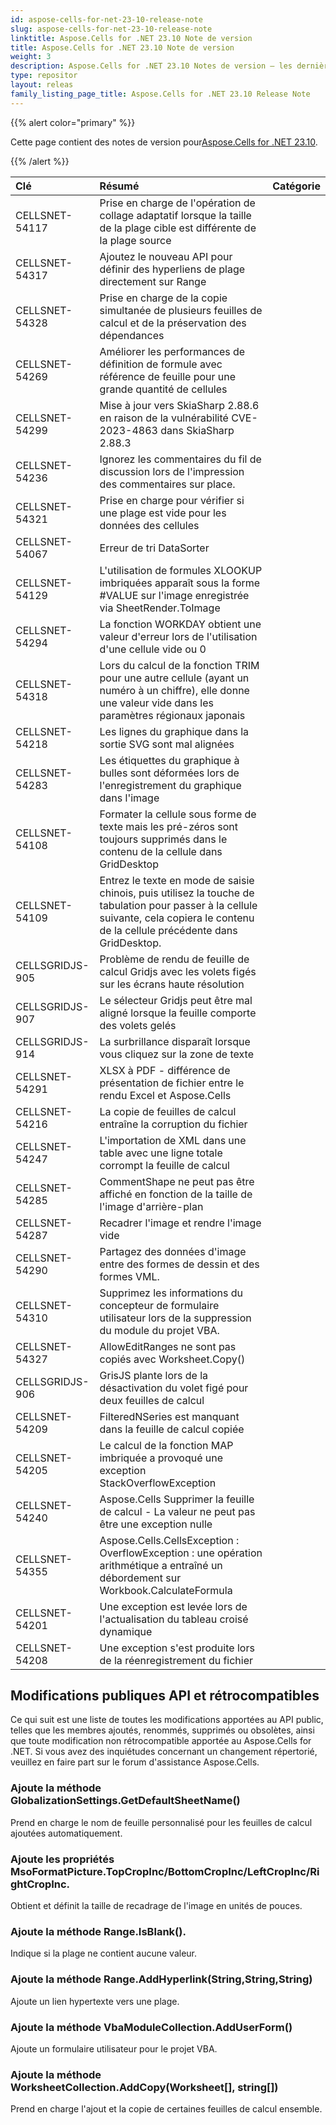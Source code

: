 ```yaml
---
id: aspose-cells-for-net-23-10-release-note
slug: aspose-cells-for-net-23-10-release-note
linktitle: Aspose.Cells for .NET 23.10 Note de version
title: Aspose.Cells for .NET 23.10 Note de version
weight: 3
description: Aspose.Cells for .NET 23.10 Notes de version – les dernières mises à jour et correctifs
type: repositor
layout: releas
family_listing_page_title: Aspose.Cells for .NET 23.10 Release Note
---
```

{{% alert color="primary" %}}

 Cette page contient des notes de version pour[Aspose.Cells for .NET 23.10](https://www.nuget.org/packages/Aspose.Cells/23.10.0).

{{% /alert %}}

|**Clé**|**Résumé**|**Catégorie**|
| :- | :- | :- |
|CELLSNET-54117|Prise en charge de l'opération de collage adaptatif lorsque la taille de la plage cible est différente de la plage source|
|CELLSNET-54317|Ajoutez le nouveau API pour définir des hyperliens de plage directement sur Range|
|CELLSNET-54328|Prise en charge de la copie simultanée de plusieurs feuilles de calcul et de la préservation des dépendances|
|CELLSNET-54269|Améliorer les performances de définition de formule avec référence de feuille pour une grande quantité de cellules|
|CELLSNET-54299|Mise à jour vers SkiaSharp 2.88.6 en raison de la vulnérabilité CVE-2023-4863 dans SkiaSharp 2.88.3|
|CELLSNET-54236|Ignorez les commentaires du fil de discussion lors de l'impression des commentaires sur place.|
|CELLSNET-54321|Prise en charge pour vérifier si une plage est vide pour les données des cellules|
|CELLSNET-54067|Erreur de tri DataSorter|
|CELLSNET-54129|L'utilisation de formules XLOOKUP imbriquées apparaît sous la forme #VALUE sur l'image enregistrée via SheetRender.ToImage|
|CELLSNET-54294|La fonction WORKDAY obtient une valeur d'erreur lors de l'utilisation d'une cellule vide ou 0|
|CELLSNET-54318|Lors du calcul de la fonction TRIM pour une autre cellule (ayant un numéro à un chiffre), elle donne une valeur vide dans les paramètres régionaux japonais|
|CELLSNET-54218| Les lignes du graphique dans la sortie SVG sont mal alignées|
|CELLSNET-54283|Les étiquettes du graphique à bulles sont déformées lors de l'enregistrement du graphique dans l'image|
|CELLSNET-54108|Formater la cellule sous forme de texte mais les pré-zéros sont toujours supprimés dans le contenu de la cellule dans GridDesktop|
|CELLSNET-54109|Entrez le texte en mode de saisie chinois, puis utilisez la touche de tabulation pour passer à la cellule suivante, cela copiera le contenu de la cellule précédente dans GridDesktop.|
|CELLSGRIDJS-905|Problème de rendu de feuille de calcul Gridjs avec les volets figés sur les écrans haute résolution|
|CELLSGRIDJS-907|Le sélecteur Gridjs peut être mal aligné lorsque la feuille comporte des volets gelés|
|CELLSGRIDJS-914|La surbrillance disparaît lorsque vous cliquez sur la zone de texte|
|CELLSNET-54291|XLSX à PDF - différence de présentation de fichier entre le rendu Excel et Aspose.Cells|
|CELLSNET-54216|La copie de feuilles de calcul entraîne la corruption du fichier|
|CELLSNET-54247|L'importation de XML dans une table avec une ligne totale corrompt la feuille de calcul|
|CELLSNET-54285|CommentShape ne peut pas être affiché en fonction de la taille de l'image d'arrière-plan|
|CELLSNET-54287|Recadrer l'image et rendre l'image vide|
|CELLSNET-54290|Partagez des données d'image entre des formes de dessin et des formes VML.|
|CELLSNET-54310| Supprimez les informations du concepteur de formulaire utilisateur lors de la suppression du module du projet VBA.|
|CELLSNET-54327| AllowEditRanges ne sont pas copiés avec Worksheet.Copy()|
|CELLSGRIDJS-906|GrisJS plante lors de la désactivation du volet figé pour deux feuilles de calcul|
|CELLSNET-54209|FilteredNSeries est manquant dans la feuille de calcul copiée|
|CELLSNET-54205|Le calcul de la fonction MAP imbriquée a provoqué une exception StackOverflowException|
|CELLSNET-54240|Aspose.Cells Supprimer la feuille de calcul - La valeur ne peut pas être une exception nulle|
|CELLSNET-54355|Aspose.Cells.CellsException : OverflowException : une opération arithmétique a entraîné un débordement sur Workbook.CalculateFormula|
|CELLSNET-54201|Une exception est levée lors de l'actualisation du tableau croisé dynamique|
|CELLSNET-54208|Une exception s'est produite lors de la réenregistrement du fichier|

##  **Modifications publiques API et rétrocompatibles**

Ce qui suit est une liste de toutes les modifications apportées au API public, telles que les membres ajoutés, renommés, supprimés ou obsolètes, ainsi que toute modification non rétrocompatible apportée au Aspose.Cells for .NET. Si vous avez des inquiétudes concernant un changement répertorié, veuillez en faire part sur le forum d'assistance Aspose.Cells.

###  **Ajoute la méthode GlobalizationSettings.GetDefaultSheetName()**

Prend en charge le nom de feuille personnalisé pour les feuilles de calcul ajoutées automatiquement.

###  **Ajoute les propriétés MsoFormatPicture.TopCropInc/BottomCropInc/LeftCropInc/RightCropInc.**

Obtient et définit la taille de recadrage de l'image en unités de pouces.

###  **Ajoute la méthode Range.IsBlank().**

Indique si la plage ne contient aucune valeur.

###  **Ajoute la méthode Range.AddHyperlink(String,String,String)**

Ajoute un lien hypertexte vers une plage.

###  **Ajoute la méthode VbaModuleCollection.AddUserForm()**

Ajoute un formulaire utilisateur pour le projet VBA.

###  **Ajoute la méthode WorksheetCollection.AddCopy(Worksheet[], string[])**

 Prend en charge l'ajout et la copie de certaines feuilles de calcul ensemble.

